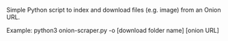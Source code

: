 Simple Python script to index and download files (e.g. image) from an Onion URL.

Example: python3 onion-scraper.py -o [download folder name] [onion URL]

